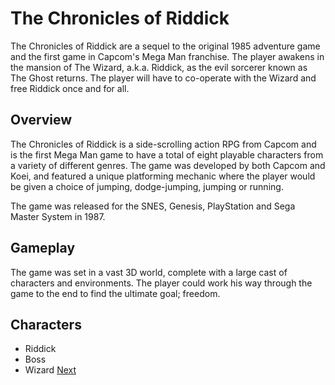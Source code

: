 # The Chronicles of Riddick

The Chronicles of Riddick are a sequel to the original 1985 adventure game and the first game in Capcom's Mega Man franchise. The player awakens in the mansion of The Wizard, a.k.a. Riddick, as the evil sorcerer known as The Ghost returns. The player will have to co-operate with the Wizard and free Riddick once and for all.

## Overview

The Chronicles of Riddick is a side-scrolling action RPG from Capcom and is the first Mega Man game to have a total of eight playable characters from a variety of different genres. The game was developed by both Capcom and Koei, and featured a unique platforming mechanic where the player would be given a choice of jumping, dodge-jumping, jumping or running.

The game was released for the SNES, Genesis, PlayStation and Sega Master System in 1987.

## Gameplay

The game was set in a vast 3D world, complete with a large cast of characters and environments. The player could work his way through the game to the end to find the ultimate goal; freedom.

## Characters

*   Riddick
*   Boss
*   Wizard
[Next](412.md)